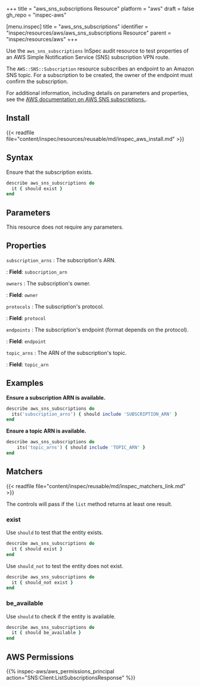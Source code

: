 +++
title = "aws_sns_subscriptions Resource"
platform = "aws"
draft = false
gh_repo = "inspec-aws"

[menu.inspec]
title = "aws_sns_subscriptions"
identifier = "inspec/resources/aws/aws_sns_subscriptions Resource"
parent = "inspec/resources/aws"
+++

Use the `aws_sns_subscriptions` InSpec audit resource to test properties of an AWS Simple Notification Service (SNS) subscription VPN route.

The `AWS::SNS::Subscription` resource subscribes an endpoint to an Amazon SNS topic. For a subscription to be created, the owner of the endpoint must confirm the subscription.

For additional information, including details on parameters and properties, see the [AWS documentation on AWS SNS subscriptions.](https://docs.aws.amazon.com/AWSCloudFormation/latest/UserGuide/aws-resource-sns-subscription.html).

## Install

{{< readfile file="content/inspec/resources/reusable/md/inspec_aws_install.md" >}}

## Syntax

Ensure that the subscription exists.

```ruby
describe aws_sns_subscriptions do
  it { should exist }
end
```

## Parameters

This resource does not require any parameters.

## Properties

`subscription_arns`
: The subscription's ARN.

: **Field**: `subscription_arn`

`owners`
: The subscription's owner.

: **Field**: `owner`

`protocols`
: The subscription's protocol.

: **Field**: `protocol`

`endpoints`
: The subscription's endpoint (format depends on the protocol).

: **Field**: `endpoint`

`topic_arns`
: The ARN of the subscription's topic.

: **Field**: `topic_arn`

## Examples

**Ensure a subscription ARN is available.**

```ruby
describe aws_sns_subscriptions do
  its('subscription_arns') { should include 'SUBSCRIPTION_ARN' }
end
```

**Ensure a topic ARN is available.**

```ruby
describe aws_sns_subscriptions do
    its('topic_arns') { should include 'TOPIC_ARN' }
end
```

## Matchers

{{< readfile file="content/inspec/reusable/md/inspec_matchers_link.md" >}}

The controls will pass if the `list` method returns at least one result.

### exist

Use `should` to test that the entity exists.

```ruby
describe aws_sns_subscriptions do
  it { should exist }
end
```

Use `should_not` to test the entity does not exist.

```ruby
describe aws_sns_subscriptions do
  it { should_not exist }
end
```

### be_available

Use `should` to check if the entity is available.

```ruby
describe aws_sns_subscriptions do
  it { should be_available }
end
```

## AWS Permissions

{{% inspec-aws/aws_permissions_principal action="SNS:Client:ListSubscriptionsResponse" %}}
